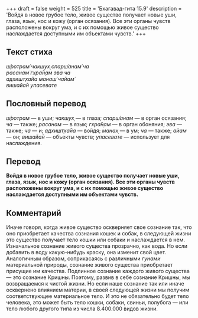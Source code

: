 +++
draft = false
weight = 525
title = 'Бхагавад-гита 15.9'
description = 'Войдя в новое грубое тело, живое существо получает новые уши, глаза, язык, нос и кожу (орган осязания). Все эти органы чувств расположены вокруг ума, и с их помощью живое существо наслаждается доступными им объектами чувств.'
+++

## Текст стиха

_ш́ротрам̇ чакшух̣ спарш́анам̇ ча  
расанам̇ гхра̄н̣ам эва ча  
адхишт̣ха̄йа манаш́ ча̄йам̇  
вишайа̄н упасевате_

## Пословный перевод

_ш́ротрам_ — в уши; _чакшух̣_ — в глаза; _спарш́анам_ — в орган осязания; _ча_ — также; _расанам_ — в язык; _гхра̄н̣ам_ — в орган обоняния; _эва_ — также; _ча_ — и; _адхишт̣ха̄йа_ — войдя; _манах̣_ — в ум; _ча_ — также; _айам_ — он; _вишайа̄н_ — объекты чувств; _упасевате_ — использует для наслаждения.

## Перевод

**Войдя в новое грубое тело, живое существо получает новые уши, глаза, язык, нос и кожу (орган осязания). Все эти органы чувств расположены вокруг ума, и с их помощью живое существо наслаждается доступными им объектами чувств.**

## Комментарий

Иначе говоря, когда живое существо оскверняет свое сознание так, что оно приобретает качества сознания кошек и собак, в следующей жизни это существо получает тело кошки или собаки и наслаждается в нем. Изначальное сознание живого существа прозрачно, как вода. Но если добавить в воду какую-нибудь краску, она изменит свой цвет. Аналогичным образом, соприкасаясь с различными _гунами_ материальной природы, сознание живого существа приобретает присущие им качества. Подлинное сознание каждого живого существа — это сознание Кришны. Поэтому, развив в себе сознание Кришны, мы возвращаемся к чистой жизни. Но если наше сознание так или иначе осквернено влиянием материи, в своей следующей жизни мы получим соответствующее материальное тело. И это не обязательно будет тело человека, это может быть тело кошки, собаки, свиньи, полубога — или тело любого другого типа из числа 8.400.000 видов жизни.
